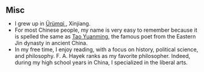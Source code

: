 <h1 id="Misc"></h1>

<h2 style="margin: 60px 0px 10px;">Misc</h2>

<ul>

<li>I grew up in <a href="https://en.wikipedia.org/wiki/%C3%9Cr%C3%BCmqi"> Ürümqi </a>, Xinjiang. </li>

<li>For most Chinese people, my name is very easy to remember because it is spelled the same as <a href="https://en.wikipedia.org/wiki/Tao_Yuanming">Tao Yuanming</a>, the famous poet from the Eastern Jin dynasty in ancient China.</li>

<li>In my free time, I enjoy reading, with a focus on history, political science, and philosophy. F. A. Hayek ranks as my favorite philosopher. Indeed, during my high school years in China, I specialized in the liberal arts.</li>


</ul>
